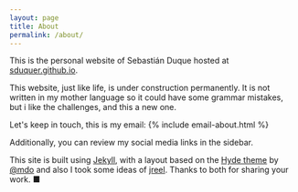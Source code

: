 ```yaml
---
layout: page
title: About
permalink: /about/
---
```


This is the personal website of Sebastián Duque hosted at [sduquer.github.io](https://sduquer.github.io).

This website, just like life, is under construction permanently. It is not written in my mother language 
so it could have some grammar mistakes, but i like the challenges, and this a new one.

Let's keep in touch, this is my email: {% include email-about.html %}

Additionally, you can review my social media links in the sidebar.

This site is built using [Jekyll](http://jekyllrb.com), with a layout based on the [Hyde theme](https://github.com/poole/hyde) by [@mdo](https://twitter.com/mdo) and also I took some ideas of [jreel](https://jreel.github.io/). Thanks to both for sharing your work.
■
